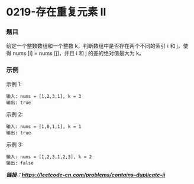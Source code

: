 # 0219-存在重复元素 II

### 题目

给定一个整数数组和一个整数 k，判断数组中是否存在两个不同的索引 i 和 j，使得 nums [i] = nums [j]，并且 i 和 j 的差的绝对值最大为 k。

### 示例

示例 1:

    输入: nums = [1,2,3,1], k = 3
    输出: true
示例 2:

    输入: nums = [1,0,1,1], k = 1
    输出: true
示例 3:

    输入: nums = [1,2,3,1,2,3], k = 2
    输出: false

***链接：https://leetcode-cn.com/problems/contains-duplicate-ii***
